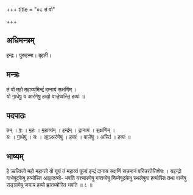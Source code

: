 +++
title = "०८ तं वो"

+++
## अधिमन्त्रम्
इन्द्रः। पुरुहन्मा। बृहती।

## मन्त्रः
तं वो॑ म॒हो म॒हाय्य॒मिन्द्रं॑ दा॒नाय॑ स॒क्षणि॑म् ।  
यो गा॒धेषु॒ य आर॑णेषु॒ हव्यो॒ वाजे॒ष्वस्ति॒ हव्यः॑ ॥

## पदपाठः
तम् । वः॒ । म॒हः । म॒हाय्य॑म् । इन्द्र॑म् । दा॒नाय॑ । स॒क्षणि॑म् ।  
यः । गा॒धेषु॑ । यः । आ॒ऽअर॑णेषु । हव्यः॑ । वाजे॑षु । अस्ति॑ । हव्यः॑ ॥

## भाष्यम्
हे ऋत्विजो महो महान्तो वो यूयं तं महाय्यं पूज्यं इन्द्रं दानाय सक्षणिं सचमानं परिचरतेतिशेषः । यइन्द्रो गाधेषूदकेषु हव्योस्ति आह्वातव्यो- भवति यश्चारणेषु गन्तव्येषु निम्नेषूदकेषु स्थलेषुवा हव्योस्ति तथा वाजेषु सङ्ग्रामेषु जयाय हव्यो ह्वातव्योस्ति भवति ॥ ८ ॥
